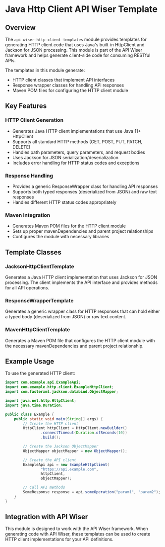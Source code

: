 # Java Http Client API Wiser Template

## Overview

The `api-wiser-http-client-templates` module provides templates for generating HTTP client code that uses Java's built-in HttpClient and Jackson for JSON processing. This module is part of the API Wiser framework and helps generate client-side code for consuming RESTful APIs.

The templates in this module generate:
- HTTP client classes that implement API interfaces
- Response wrapper classes for handling API responses
- Maven POM files for configuring the HTTP client module

## Key Features

### HTTP Client Generation
- Generates Java HTTP client implementations that use Java 11+ HttpClient
- Supports all standard HTTP methods (GET, POST, PUT, PATCH, DELETE)
- Handles path parameters, query parameters, and request bodies
- Uses Jackson for JSON serialization/deserialization
- Includes error handling for HTTP status codes and exceptions

### Response Handling
- Provides a generic ResponseWrapper class for handling API responses
- Supports both typed responses (deserialized from JSON) and raw text responses
- Handles different HTTP status codes appropriately

### Maven Integration
- Generates Maven POM files for the HTTP client module
- Sets up proper mavenDependencies and parent project relationships
- Configures the module with necessary libraries

## Template Classes

### JacksonHttpClientTemplate
Generates a Java HTTP client implementation that uses Jackson for JSON processing. The client implements the API interface and provides methods for all API operations.

### ResponseWrapperTemplate
Generates a generic wrapper class for HTTP responses that can hold either a typed body (deserialized from JSON) or raw text content.

### MavenHttpClientTemplate
Generates a Maven POM file that configures the HTTP client module with the necessary mavenDependencies and parent project relationship.

## Example Usage

To use the generated HTTP client:

```java
import com.example.api.ExampleApi;
import com.example.http.client.ExampleHttpClient;
import com.fasterxml.jackson.databind.ObjectMapper;

import java.net.http.HttpClient;
import java.time.Duration;

public class Example {
    public static void main(String[] args) {
        // Create the HTTP client
        HttpClient httpClient = HttpClient.newBuilder()
                .connectTimeout(Duration.ofSeconds(10))
                .build();

        // Create the Jackson ObjectMapper
        ObjectMapper objectMapper = new ObjectMapper();

        // Create the API client
        ExampleApi api = new ExampleHttpClient(
                "https://api.example.com",
                httpClient,
                objectMapper);

        // Call API methods
        SomeResponse response = api.someOperation("param1", "param2");
    }
}
```

## Integration with API Wiser

This module is designed to work with the API Wiser framework. When generating code with API Wiser, these templates can 
be used to create HTTP client implementations for your API definitions.
